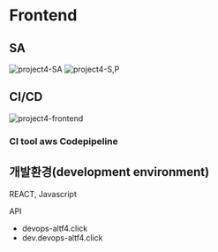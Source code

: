 # Frontend
 ## SA


![project4-SA](https://user-images.githubusercontent.com/98368480/170801328-40dac3ee-58bc-4865-8f33-b56e01c4b701.png)
![project4-S,P](https://user-images.githubusercontent.com/98368480/170801339-c349e011-b2f0-4cf0-9052-fa4a7988e2f9.png)


 ## CI/CD


![project4-frontend](https://user-images.githubusercontent.com/98368480/170801349-5e2a6850-f59f-480d-a124-d0a89e5bbe3d.png)

### CI tool aws Codepipeline 


## 개발환경(development environment)
REACT, Javascript

API 
- devops-altf4.click
- dev.devops-altf4.click 

